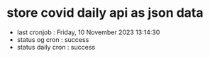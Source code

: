 # store covid daily api as json data

- last cronjob : Friday, 10 November 2023 13:14:30
- status og cron : success
- status daily cron : success
      
      
